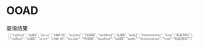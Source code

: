 # OOAD

查询结果
![](https://github.com/cheesewapower/OOAD/blob/master/DataMarket/src/main/webapp/images/RESULT.png)
